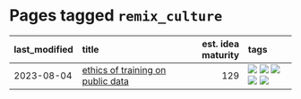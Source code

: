 # Pages tagged `remix_culture`

|last_modified|title|est. idea maturity|tags
|:---|:---|---:|:---|
|2023-08-04|[ethics of training on public data](../ethics_of_public_data.md)|129|[![](https://img.shields.io/badge/tag-ai_ethics-8b768)](../tags/ai_ethics.md) [![](https://img.shields.io/badge/tag-ethics-3c3258)](../tags/ethics.md) [![](https://img.shields.io/badge/tag-fair_use-d47f6f)](../tags/fair_use.md) [![](https://img.shields.io/badge/tag-philosophy-d5ffe)](../tags/philosophy.md) [![](https://img.shields.io/badge/tag-remix_culture-913db)](../tags/remix_culture.md)|